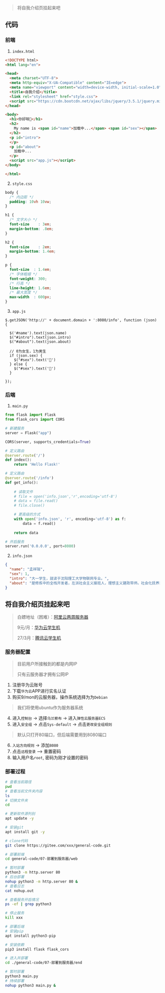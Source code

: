 > 将自我介绍页挂起来吧
>

## 代码

### 前端

1. `index.html`

```html
<!DOCTYPE html>
<html lang="en">

<head>
  <meta charset="UTF-8">
  <meta http-equiv="X-UA-Compatible" content="IE=edge">
  <meta name="viewport" content="width=device-width, initial-scale=1.0">
  <title>自我介绍</title>
  <link rel="stylesheet" href="style.css">
  <script src="https://cdn.bootcdn.net/ajax/libs/jquery/3.5.1/jquery.min.js"></script>
</head>

<body>
  <h1>你好呀👋</h1>
  <h2>
    My name is <span id="name">加载中...</span> <span id="sex"></span>
  </h2>
  <p id="intro">
  </p>
  <p id="about">
    加载中...
  </p>
  <script src="app.js"></script>
</body>

</html>
```

2. `style.css`

```css
body {
  /* 内边距 */
  padding: 10vh 10vw;
}

h1 {
  /* 文字大小 */
  font-size    : 3em;
  margin-bottom: .8em;
}

h2 {
  font-size    : 2em;
  margin-bottom: 1.4em;
}

p {
  font-size  : 1.4em;
  /* 字体粗细 */
  font-weight: 300;
  /* 行高 */
  line-height: 1.6em;
  /* 最大宽度 */
  max-width  : 600px;
}
```

3. `app.js`

```
$.getJSON('http://' + document.domain + ':8080/info', function (json) {

  $('#name').text(json.name)
  $("#intro").text(json.intro)
  $("#about").text(json.about)

  // 0为女生，1为男生
  if (json.sex) {
    $("#sex").text('👦')
  } else {
    $("#sex").text('👧')
  }

});
```

### 后端

1. `main.py`

```python
from flask import Flask
from flask_cors import CORS

# 新建服务
server = Flask("app")

CORS(server, supports_credentials=True)

# 定义路由
@server.route('/')
def index():
    return 'Hello Flask!'

# 定义路由
@server.route('/info')
def get_info():
  
    # 读取文件
    # file = open('info.json','r',encoding='utf-8')
    # data = file.read()
    # file.close()

    # 更高级的方式
    with open('info.json', 'r', encoding='utf-8') as f:
        data = f.read()
    
    return data

# 开启服务
server.run('0.0.0.0', port=8080)
```

2. `info.json`

```json
{
  "name": "孟祥瑞",
  "sex": 1,
  "intro": "大一学生，就读于沈阳理工大学物联网专业。",
  "about": "是修炼中的全栈开发者，左派社会主义接班人，理想主义建政带师。社会化抚养推动者，继承制及死刑的反对者。轨道交通迷。"
}
```

## 将自我介绍页挂起来吧

> 白嫖地址（困难）：[阿里云两周服务器](https://developer.aliyun.com/plan/student)
>
> 9元/月：[华为云学生机](https://developer.huaweicloud.com/campus)
>
> 27/3月：[腾讯云学生机](https://cloud.tencent.com/act/campus)

### 服务器配置

> 目前用户所接触到的都是内网IP
>
> 只有云服务器才拥有公网IP

1. 注册华为云账号
2. 下载`华为云`APP进行实名认证
3. 购买9/mon的云服务器，操作系统选择为为`Debian`

> 我们将使用ubuntu作为服务器系统

4. 进入`控制台` -> 选择`乌兰察布` -> 进入`弹性云服务器ECS`
5. 进入`安全组` -> 点击`Sys-default` -> 点击`更改安全组规则`

> 默认只打开80端口，但后端需要用到8080端口

6. `入站方向规则` -> 添加`8080`
7. 点击`远程登录` —> 重置密码
8. 输入用户名`root`, 密码为刚才设置的密码

### 部署过程

```bash
# 查看当前路径
pwd
# 查看当前文件夹内容
ls
# 切换文件夹
cd 

# 更新软件源列别
apt update -y

# 安装git
apt install git -y

# clone代码
git clone https://gitee.com/xxx/general-code.git

# 部署前端
cd general-code/07-部署到服务器/web

# 暂时部署
python3 -m http.server 80
# 后台部署
nohup python3 -m http.server 80 &
# 查看日志
cat nohup.out

# 查看服务开启情况
ps -ef | grep python3

# 停止服务
kill xxx

# 部署后端
# 安装pip
apt install python3-pip

# 安装依赖
pip3 install flask flask_cors

# 进入并部署
cd ./general-code/07-部署到服务器/end

# 暂时部署
python3 main.py
# 持续部署
nohup python3 main.py &
```
